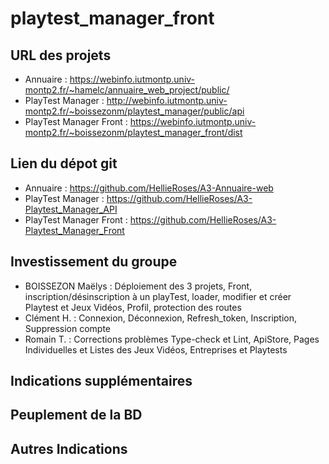 # playtest_manager_front

## URL des projets

- Annuaire : https://webinfo.iutmontp.univ-montp2.fr/~hamelc/annuaire_web_project/public/
- PlayTest Manager : http://webinfo.iutmontp.univ-montp2.fr/~boissezonm/playtest_manager/public/api
- PlayTest Manager Front : https://webinfo.iutmontp.univ-montp2.fr/~boissezonm/playtest_manager_front/dist

## Lien du dépot git

- Annuaire : https://github.com/HellieRoses/A3-Annuaire-web
- PlayTest Manager : https://github.com/HellieRoses/A3-Playtest_Manager_API
- PlayTest Manager Front : https://github.com/HellieRoses/A3-Playtest_Manager_Front

## Investissement du groupe

- BOISSEZON Maëlys : Déploiement des 3 projets, Front, inscription/désinscription à un playTest, loader, modifier et créer Playtest et Jeux Vidéos, Profil, protection des routes
- Clément H. : Connexion, Déconnexion, Refresh_token, Inscription, Suppression compte
- Romain T. : Corrections problèmes Type-check et Lint, ApiStore, Pages Individuelles et Listes des Jeux Vidéos, Entreprises et Playtests

## Indications supplémentaires


## Peuplement de la BD


## Autres Indications
